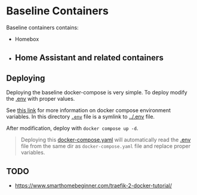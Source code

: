 # Baseline Containers

Baseline containers contains:

- Homebox
- Home Assistant and related containers
  - 



## Deploying

Deploying the baseline docker-compose is very simple.
To deploy modify the [.env](./.env) with proper values.

See [this link](https://docs.docker.com/compose/environment-variables/set-environment-variables/) 
for more information on docker compose environment variables.
In this directory [`.env`](./.env) file is a symlink to [../.env](../.env) file.

After modification, deploy with `docker compose up -d`.

> Deploying this [docker-compose.yaml](./docker-compose.yaml) will automatically
> read the [.env](./.env) file from the same dir as `docker-compose.yaml` file and replace proper variables.


## TODO

- https://www.smarthomebeginner.com/traefik-2-docker-tutorial/
